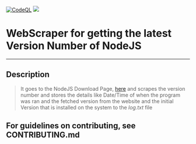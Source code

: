[![CodeQL](https://github.com/aaryanrr/NodeJSVersionScraper/actions/workflows/codeql-analysis.yml/badge.svg)](https://github.com/aaryanrr/NodeJSVersionScraper/actions/workflows/codeql-analysis.yml)
![](https://img.shields.io/github/license/aaryanrr/NodeJSVersionScraper?color=red)

# WebScraper for getting the latest Version Number of NodeJS

---

## Description

> It goes to the NodeJS Download Page, [here](https://nodejs.org/en/download/) and scrapes the version number and stores the details like Date/Time of when the program was ran and the fetched version from the website and the initial Version that is installed on the system to the *log.txt* file


## For guidelines on contributing, see CONTRIBUTING.md
